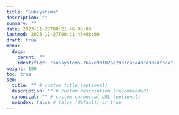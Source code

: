 ```yaml
---
title: "Subsystems"
description: ""
summary: ""
date: 2023-11-27T00:21:46+08:00
lastmod: 2023-11-27T00:21:46+08:00
draft: true
menu:
  docs:
    parent: ""
    identifier: "subsystems-76a7e90f02aa2833ca5a4ddd38adfbda"
weight: 100
toc: true
seo:
  title: "" # custom title (optional)
  description: "" # custom description (recommended)
  canonical: "" # custom canonical URL (optional)
  noindex: false # false (default) or true
---
```

